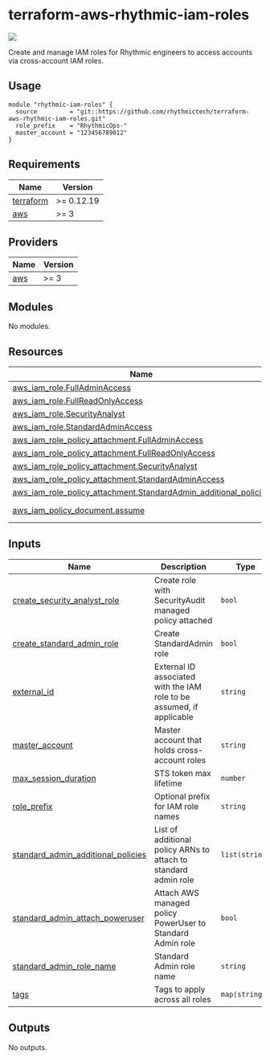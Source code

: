 # terraform-aws-rhythmic-iam-roles

[![](https://github.com/rhythmictech/terraform-aws-rhythmic-iam-roles/workflows/check/badge.svg)](https://github.com/rhythmictech/terraform-aws-rhythmic-iam-roles/actions)

Create and manage IAM roles for Rhythmic engineers to access accounts via cross-account IAM roles.

## Usage
```
module "rhythmic-iam-roles" {
  source         = "git::https://github.com/rhythmictech/terraform-aws-rhythmic-iam-roles.git"
  role_prefix    = "RhythmicOps-"
  master_account = "123456789012"
}

```

<!-- BEGINNING OF PRE-COMMIT-TERRAFORM DOCS HOOK -->
## Requirements

| Name | Version |
|------|---------|
| <a name="requirement_terraform"></a> [terraform](#requirement\_terraform) | >= 0.12.19 |
| <a name="requirement_aws"></a> [aws](#requirement\_aws) | >= 3 |

## Providers

| Name | Version |
|------|---------|
| <a name="provider_aws"></a> [aws](#provider\_aws) | >= 3 |

## Modules

No modules.

## Resources

| Name | Type |
|------|------|
| [aws_iam_role.FullAdminAccess](https://registry.terraform.io/providers/hashicorp/aws/latest/docs/resources/iam_role) | resource |
| [aws_iam_role.FullReadOnlyAccess](https://registry.terraform.io/providers/hashicorp/aws/latest/docs/resources/iam_role) | resource |
| [aws_iam_role.SecurityAnalyst](https://registry.terraform.io/providers/hashicorp/aws/latest/docs/resources/iam_role) | resource |
| [aws_iam_role.StandardAdminAccess](https://registry.terraform.io/providers/hashicorp/aws/latest/docs/resources/iam_role) | resource |
| [aws_iam_role_policy_attachment.FullAdminAccess](https://registry.terraform.io/providers/hashicorp/aws/latest/docs/resources/iam_role_policy_attachment) | resource |
| [aws_iam_role_policy_attachment.FullReadOnlyAccess](https://registry.terraform.io/providers/hashicorp/aws/latest/docs/resources/iam_role_policy_attachment) | resource |
| [aws_iam_role_policy_attachment.SecurityAnalyst](https://registry.terraform.io/providers/hashicorp/aws/latest/docs/resources/iam_role_policy_attachment) | resource |
| [aws_iam_role_policy_attachment.StandardAdminAccess](https://registry.terraform.io/providers/hashicorp/aws/latest/docs/resources/iam_role_policy_attachment) | resource |
| [aws_iam_role_policy_attachment.StandardAdmin_additional_policies](https://registry.terraform.io/providers/hashicorp/aws/latest/docs/resources/iam_role_policy_attachment) | resource |
| [aws_iam_policy_document.assume](https://registry.terraform.io/providers/hashicorp/aws/latest/docs/data-sources/iam_policy_document) | data source |

## Inputs

| Name | Description | Type | Default | Required |
|------|-------------|------|---------|:--------:|
| <a name="input_create_security_analyst_role"></a> [create\_security\_analyst\_role](#input\_create\_security\_analyst\_role) | Create role with SecurityAudit managed policy attached | `bool` | `true` | no |
| <a name="input_create_standard_admin_role"></a> [create\_standard\_admin\_role](#input\_create\_standard\_admin\_role) | Create StandardAdmin role | `bool` | `true` | no |
| <a name="input_external_id"></a> [external\_id](#input\_external\_id) | External ID associated with the IAM role to be assumed, if applicable | `string` | `""` | no |
| <a name="input_master_account"></a> [master\_account](#input\_master\_account) | Master account that holds cross-account roles | `string` | n/a | yes |
| <a name="input_max_session_duration"></a> [max\_session\_duration](#input\_max\_session\_duration) | STS token max lifetime | `number` | `7200` | no |
| <a name="input_role_prefix"></a> [role\_prefix](#input\_role\_prefix) | Optional prefix for IAM role names | `string` | `""` | no |
| <a name="input_standard_admin_additional_policies"></a> [standard\_admin\_additional\_policies](#input\_standard\_admin\_additional\_policies) | List of additional policy ARNs to attach to standard admin role | `list(string)` | `[]` | no |
| <a name="input_standard_admin_attach_poweruser"></a> [standard\_admin\_attach\_poweruser](#input\_standard\_admin\_attach\_poweruser) | Attach AWS managed policy PowerUser to Standard Admin role | `bool` | `true` | no |
| <a name="input_standard_admin_role_name"></a> [standard\_admin\_role\_name](#input\_standard\_admin\_role\_name) | Standard Admin role name | `string` | `"StandardAdmin"` | no |
| <a name="input_tags"></a> [tags](#input\_tags) | Tags to apply across all roles | `map(string)` | `{}` | no |

## Outputs

No outputs.
<!-- END OF PRE-COMMIT-TERRAFORM DOCS HOOK -->
